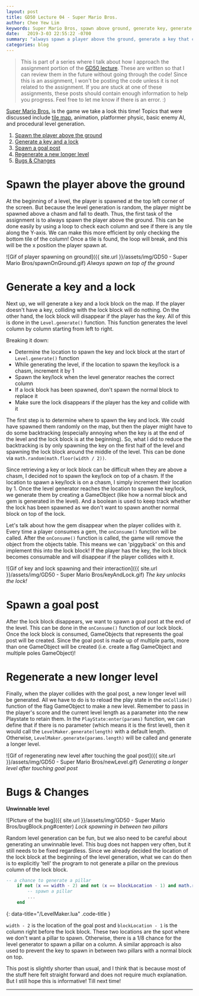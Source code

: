 ```yaml
---
layout: post
title: GD50 Lecture 04 - Super Mario Bros.
author: Chee Yew Lim
keywords: Super Mario Bros, spawn above ground, generate key, generate lock, spawn goal post, regenerate longer level, game development, CS50, GD50 
date:   2019-3-03 22:55:22 -0700
summary: "always spawn a player above the ground, generate a key that can be used to unlock a lock, unlocking lock will spawn a flag post, touching flag post regenerate a new longer level"
categories: blog
---
```


> This is part of a series where I talk about how I approach the assignment portion of the [GD50 lecture][online-course]. These are written so that I can review them in the future without going through the code! Since this is an assignment, I won't be posting the code unless it is not related to the assignment. If you are stuck at one of these assignments, these posts should contain enough information to help you progress. Feel free to let me know if there is an error. :)

[Super Mario Bros.][SMB] is the game we take a look this time! Topics that were discussed include [tile map][TileMap], animation, platformer physic, basic enemy AI, and procedural level generation.

1. [Spawn the player above the ground](#spawn-the-player-above-the-ground)
2. [Generate a key and a lock](#generate-a-key-and-a-lock)
3. [Spawn a goal post](#spawn-a-goal-post)
4. [Regenerate a new longer level](#regenerate-a-new-longer-level)
5. [Bugs & Changes](#bugs--changes)

# Spawn the player above the ground

At the beginning of a level, the player is spawned at the top left corner of the screen. But because the level generation is random, the player might be spawned above a chasm and fall to death. Thus, the first task of the assignment is to always spawn the player above the ground. This can be done easily by using a loop to check each column and see if there is any tile along the Y-axis. We can make this more efficient by only checking the bottom tile of the column! Once a tile is found, the loop will break, and this will be the x position the player spawn at.

![Gif of player spawning on ground]({{ site.url }}/assets/img/GD50 - Super Mario Bros/spawnOnGround.gif)
*Always spawn on top of the ground*

# Generate a key and a lock

Next up, we will generate a key and a lock block on the map. If the player doesn't have a key, colliding with the lock block will do nothing. On the other hand, the lock block will disappear if the player has the key. All of this is done in the `Level.generate()` function. This function generates the level column by column starting from left to right.

Breaking it down:

- Determine the location to spawn the key and lock block at the start of `Level.generate()` function
- While generating the level, if the location to spawn the key/lock is a chasm, increment it by 1
- Spawn the key/lock when the level generator reaches the correct column
- If a lock block has been spawned, don't spawn the normal block to replace it
- Make sure the lock disappears if the player has the key and collide with it

The first step is to determine where to spawn the key and lock. We could have spawned them randomly on the map, but then the player might have to do some backtracking (especially annoying when the key is at the end of the level and the lock block is at the beginning). So, what I did to reduce the backtracking is by only spawning the key on the first half of the level and spawning the lock block around the middle of the level. This can be done via `math.random(math.floor(width / 2))`.

Since retrieving a key or lock block can be difficult when they are above a chasm, I decided not to spawn the key/lock on top of a chasm. If the location to spawn a key/lock is on a chasm, I simply increment their location by 1. Once the level generator reaches the location to spawn the key/lock, we generate them by creating a GameObject (like how a normal block and gem is generated in the level). And a boolean is used to keep track whether the lock has been spawned as we don't want to spawn another normal block on top of the lock.

Let's talk about how the gem disappear when the player collides with it. Every time a player consumes a gem, the `onConsume()` function will be called. After the `onConsume()` function is called, the game will remove the object from the objects table. This means we can 'piggyback' on this and implement this into the lock block! If the player has the key, the lock block becomes consumable and will disappear if the player collides with it.

![Gif of key and lock spawning and their interaction]({{ site.url }}/assets/img/GD50 - Super Mario Bros/keyAndLock.gif)
*The key unlocks the lock!*

# Spawn a goal post

After the lock block disappears, we want to spawn a goal post at the end of the level. This can be done in the `onConsume()` function of our lock block. Once the lock block is consumed, GameObjects that represents the goal post will be created. Since the goal post is made up of multiple parts, more than one GameObject will be created (i.e. create a flag GameObject and multiple poles GameObject)!

# Regenerate a new longer level

Finally, when the player collides with the goal post, a new longer level will be generated. All we have to do is to reload the play state in the `onCollide()` function of the flag GameObject to make a new level. Remember to pass in the player's score and the current level length as a parameter into the new Playstate to retain them. In the `PlayState:enter(params)` function, we can define that if there is no parameter (which means it is the first level), then it would call the `LevelMaker.generate(length)` with a default length. Otherwise, `LevelMaker.generate(params.length)` will be called and generate a longer level.

![Gif of regenerating new level after touching the goal post]({{ site.url }}/assets/img/GD50 - Super Mario Bros/newLevel.gif)
*Generating a longer level after touching goal post*

# Bugs & Changes

**Unwinnable level**

![Picture of the bug]({{ site.url }}/assets/img/GD50 - Super Mario Bros/bugBlock.png#center)
*Lock spawning in between two pillars*

Random level generation can be fun, but we also need to be careful about generating an unwinnable level. This bug does not happen very often, but it still needs to be fixed regardless. Since we already decided the location of the lock block at the beginning of the level generation, what we can do then is to explicitly 'tell' the program to not generate a pillar on the previous column of the lock block. 

```lua
-- a chance to generate a pillar
    if not (x == width - 2) and not (x == blockLocation - 1) and math.random(8) == 1 then
        -- spawn a pillar
        ...
    end
```
{: data-title="/LevelMaker.lua" .code-title }

`width - 2` is the location of the goal post and `blockLocation - 1` is the column right before the lock block. These two locations are the spot where we don't want a pillar to spawn. Otherwise, there is a 1/8 chance for the level generator to spawn a pillar on a column. A similar approach is also used to prevent the key to spawn in between two pillars with a normal block on top.

This post is slightly shorter than usual, and I think that is because most of the stuff here felt straight forward and does not require much explanation. But I still hope this is informative! Till next time!

---

[SMB]: https://en.wikipedia.org/wiki/Super_Mario_Bros.
[TileMap]: https://developer.mozilla.org/en-US/docs/Games/Techniques/Tilemaps
[online-course]: https://courses.edx.org/courses/course-v1:HarvardX+CS50G+Games/course/